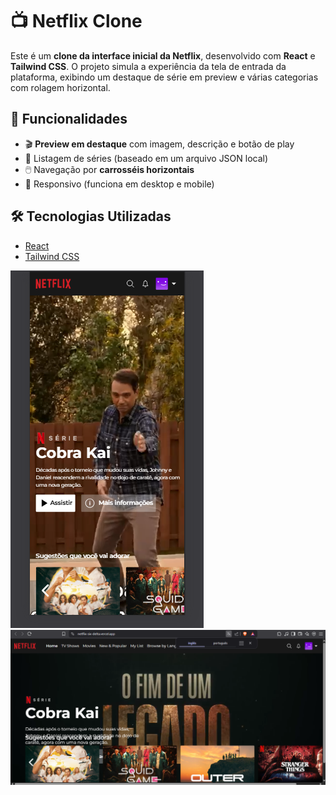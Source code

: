 # 📺 Netflix Clone

Este é um **clone da interface inicial da Netflix**, desenvolvido com **React** e **Tailwind CSS**. O projeto simula a experiência da tela de entrada da plataforma, exibindo um destaque de série em preview e várias categorias com rolagem horizontal.

## 🚀 Funcionalidades

- 🎬 **Preview em destaque** com imagem, descrição e botão de play
- 📂 Listagem de séries  (baseado em um arquivo JSON local)
- 🖱️ Navegação por **carrosséis horizontais**
- 📱 Responsivo (funciona em desktop e mobile)

## 🛠️ Tecnologias Utilizadas

- [React](https://reactjs.org/)
- [Tailwind CSS](https://tailwindcss.com/)


<img  src="https://github.com/jotta2021/netflix/blob/master/Captura%20de%20tela%202025-05-26%20150328.png?raw=true"/>
<img  src="https://github.com/jotta2021/netflix/blob/master/Captura%20de%20tela%202025-05-26%20150149.png?raw=true"/>
